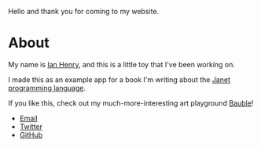 Hello and thank you for coming to my website.

# About

My name is [Ian Henry](https://ianthehenry.com), and this is a little toy that I've been working on.

I made this as an example app for a book I'm writing about the [Janet programming language](https://janet-lang.org).

If you like this, check out my much-more-interesting art playground [Bauble](https://bauble.studio)!

- <a href="mailto:ianthehenry@gmail.com?subject=Let's talk about Turtle Academy">Email</a>
- [Twitter](https://twitter.com/ianthehenry)
- [GitHub](https://github.com/ianthehenry/turtle.academy/discussions)

